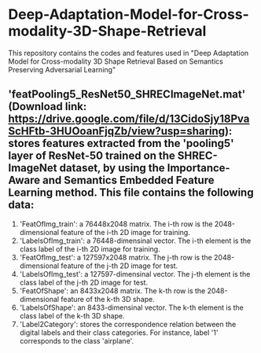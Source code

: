 # Deep-Adaptation-Model-for-Cross-modality-3D-Shape-Retrieval
This repository contains the codes and features used in "Deep Adaptation Model for Cross-modality 3D Shape Retrieval Based on Semantics Preserving Adversarial Learning"

## 'featPooling5_ResNet50_SHRECImageNet.mat' (Download link: https://drive.google.com/file/d/13CidoSjy18PvaScHFtb-3HUOoanFjqZb/view?usp=sharing): stores features extracted from the 'pooling5' layer of ResNet-50 trained on the SHREC-ImageNet dataset, by using the Importance-Aware and Semantics Embedded Feature Learning method. This file contains the following data:
1. 'FeatOfImg_train': a 76448x2048 matrix. The i-th row is the 2048-dimensional feature of the i-th 2D image for training.
2. 'LabelsOfImg_train': a 76448-dimensinal vector. The i-th element is the class label of the i-th 2D image for training.
3. 'FeatOfImg_test': a 127597x2048 matrix. The j-th row is the 2048-dimensional feature of the j-th 2D image for test.
4. 'LabelsOfImg_test': a 127597-dimensinal vector. The j-th element is the class label of the j-th 2D image for test.
5. 'FeatOfShape': an 8433x2048 matrix. The k-th row is the 2048-dimensional feature of the k-th 3D shape.
6. 'LabelsOfShape': an 8433-dimensinal vector. The k-th element is the class label of the k-th 3D shape.
7. 'Label2Category': stores the correspondence relation between the digital labels and their class categories. For instance, label '1' corresponds to the class 'airplane'.
